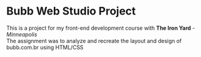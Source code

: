 # Bubb Web Studio Project

This is a project for my front-end development course with **The Iron Yard** - _Minneapolis_  
The assignment was to analyze and recreate the layout and design of bubb.com.br using HTML/CSS
